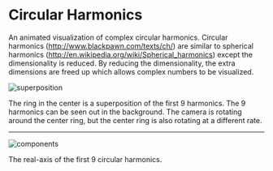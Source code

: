 Circular Harmonics
===

An animated visualization of complex circular harmonics.
Circular harmonics (http://www.blackpawn.com/texts/ch/) are similar to spherical harmonics (http://en.wikipedia.org/wiki/Spherical_harmonics) except the dimensionality is reduced. 
By reducing the dimensionality, the extra dimensions are freed up which allows complex numbers to be visualized.

![superposition](http://i.imgur.com/z9cfCzm.gif)

The ring in the center is a superposition of the first 9 harmonics. The 9 harmonics can be seen out in the background. The camera is rotating around the center ring, but the center ring is also rotating at a different rate.

___

![components](http://i.imgur.com/9lXw6yM.png)

The real-axis of the first 9 circular harmonics.

